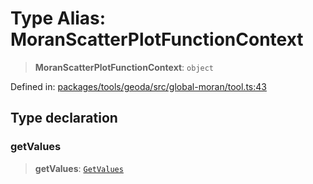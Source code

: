 # Type Alias: MoranScatterPlotFunctionContext

> **MoranScatterPlotFunctionContext**: `object`

Defined in: [packages/tools/geoda/src/global-moran/tool.ts:43](https://github.com/GeoDaCenter/openassistant/blob/0f7bf760e453a1735df9463dc799b04ee2f630fd/packages/tools/geoda/src/global-moran/tool.ts#L43)

## Type declaration

### getValues

> **getValues**: [`GetValues`](GetValues.md)
